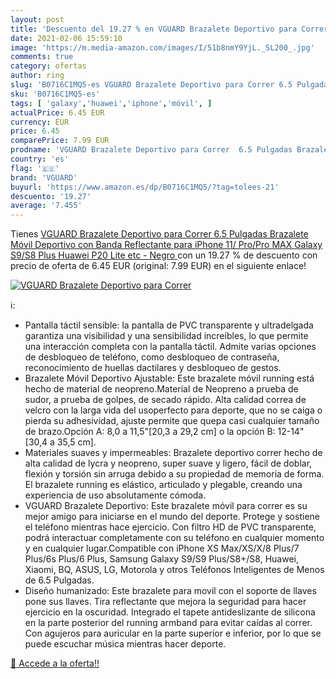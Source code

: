 ```yaml
---
layout: post
title: 'Descuento del 19.27 % en VGUARD Brazalete Deportivo para Correr  '
date: 2021-02-06 15:59:10
image: 'https://m.media-amazon.com/images/I/51b8nmY9YjL._SL200_.jpg'
comments: true
category: ofertas
author: ring
slug: 'B0716C1MQ5-es VGUARD Brazalete Deportivo para Correr 6.5 Pulgadas...'
sku: 'B0716C1MQ5-es'
tags: [ 'galaxy','huawei','iphone','móvil', ]
actualPrice: 6.45 EUR
currency: EUR
price: 6.45
comparePrice: 7.99 EUR
prodname: 'VGUARD Brazalete Deportivo para Correr  6.5 Pulgadas Brazalete Móvil Deportivo con Banda Reflectante para iPhone 11/ Pro/Pro MAX  Galaxy S9/S8 Plus Huawei P20 Lite  etc -  Negro '
country: 'es'
flag: '🇪🇸'
brand: 'VGUARD'
buyurl: 'https://www.amazon.es/dp/B0716C1MQ5/?tag=tolees-21'
descuento: '19.27'
average: '7.455'
---
```


Tienes [VGUARD Brazalete Deportivo para Correr  6.5 Pulgadas Brazalete Móvil Deportivo con Banda Reflectante para iPhone 11/ Pro/Pro MAX  Galaxy S9/S8 Plus Huawei P20 Lite  etc -  Negro ](https://www.amazon.es/dp/B0716C1MQ5/?tag=tolees-21) con un 19.27 % de descuento con precio de oferta de 6.45 EUR (original: 7.99 EUR) en el siguiente enlace!

[![VGUARD Brazalete Deportivo para Correr  ](https://m.media-amazon.com/images/I/51b8nmY9YjL._SL200_.jpg)](https://www.amazon.es/dp/B0716C1MQ5/?tag=tolees-21)

ℹ️:

- Pantalla táctil sensible: la pantalla de PVC transparente y ultradelgada garantiza una visibilidad y una sensibilidad increíbles, lo que permite una interacción completa con la pantalla táctil. Admite varias opciones de desbloqueo de teléfono, como desbloqueo de contraseña, reconocimiento de huellas dactilares y desbloqueo de gestos.
- Brazalete Móvil Deportivo Ajustable: Este brazalete móvil running está hecho de material de neopreno.Material de Neopreno a prueba de sudor, a prueba de golpes, de secado rápido. Alta calidad correa de velcro con la larga vida del usoperfecto para deporte, que no se caiga o pierda su adhesividad, ajuste permite que quepa casi cualquier tamaño de brazo.Opción A: 8,0 a 11,5"[20,3 a 29,2 cm] o la opción B: 12-14" [30,4 a 35,5 cm].
- Materiales suaves y impermeables: Brazalete deportivo correr hecho de alta calidad de lycra y neopreno, super suave y ligero, fácil de doblar, flexión y torsión sin arruga debido a su propiedad de memoria de forma. El brazalete running es elástico, articulado y plegable, creando una experiencia de uso absolutamente cómoda.
- VGUARD Brazalete Deportivo: Este brazalete móvil para correr es su mejor amigo para iniciarse en el mundo del deporte. Protege y sostiene el teléfono mientras hace ejercicio. Con filtro HD de PVC transparente, podrá interactuar completamente con su teléfono en cualquier momento y en cualquier lugar.Compatible con iPhone XS Max/XS/X/8 Plus/7 Plus/6s Plus/6 Plus, Samsung Galaxy S9/S9 Plus/S8+/S8, Huawei, Xiaomi, BQ, ASUS, LG, Motorola y otros Teléfonos Inteligentes de Menos de 6.5 Pulgadas.
- Diseño humanizado: Este brazalete para movil con el soporte de llaves pone sus llaves. Tira reflectante que mejora la seguridad para hacer ejercicio en la oscuridad. Integrado el tapete antideslizante de silicona en la parte posterior del running armband para evitar caídas al correr. Con agujeros para auricular en la parte superior e inferior, por lo que se puede escuchar música mientras hacer deporte.

[🛒 Accede a la oferta!!](https://www.amazon.es/dp/B0716C1MQ5/?tag=tolees-21)
